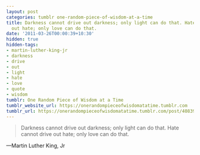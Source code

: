 ```yaml
---
layout: post
categories: tumblr one-random-piece-of-wisdom-at-a-time
title: Darkness cannot drive out darkness; only light can do that. Hate cannot drive
  out hate; only love can do that.
date: '2011-03-26T00:00:39+10:30'
hidden: true
hidden-tags:
- martin-luther-king-jr
- darkness
- drive
- out
- light
- hate
- love
- quote
- wisdom
tumblr: One Random Piece of Wisdom at a Time
tumblr_website_url: https://onerandompieceofwisdomatatime.tumblr.com
tumblr_url: https://onerandompieceofwisdomatatime.tumblr.com/post/4083924772/darkness-cannot-drive-out-darkness-only-light-can
---
```

> Darkness cannot drive out darkness; only light can do that. Hate cannot drive out hate; only love can do that.

—Martin Luther King, Jr
